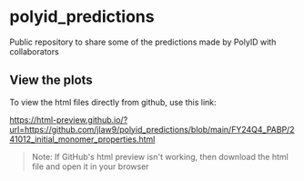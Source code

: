 # polyid_predictions
Public repository to share some of the predictions made by PolyID with collaborators

## View the plots
To view the html files directly from github, use this link:

https://html-preview.github.io/?url=https://github.com/jlaw9/polyid_predictions/blob/main/FY24Q4_PABP/241012_initial_monomer_properties.html

> Note: If GitHub's html preview isn't working, then download the html file and open it in your browser
